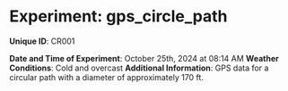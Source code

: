 # Experiment: gps_circle_path
**Unique ID**: CR001

**Date and Time of Experiment**: October 25th, 2024 at 08:14 AM
**Weather Conditions**: Cold and overcast
**Additional Information**: GPS data for a circular path with a diameter of approximately 170 ft.